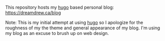 This repository hosts my [hugo][] based personal blog: https://dreamdrew.ca/blog

Note: This is my initial attempt at using [hugo][] so I apologize for the roughness of
my the theme and general appearance of my blog. I'm using my blog as an excuse to brush
up on web design.

[hugo]: https://gohugo.io

